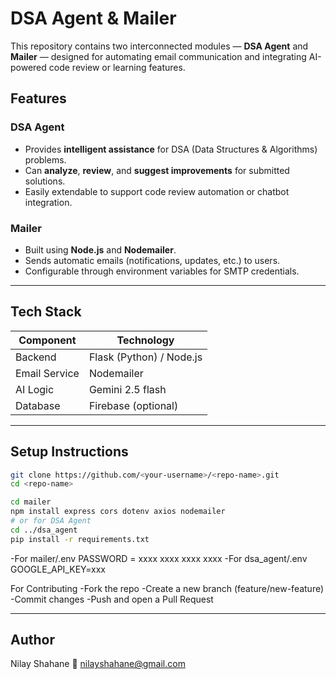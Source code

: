 #  DSA Agent & Mailer

This repository contains two interconnected modules — **DSA Agent** and **Mailer** — designed for automating email communication and integrating AI-powered code review or learning features.


##  Features

###  DSA Agent
- Provides **intelligent assistance** for DSA (Data Structures & Algorithms) problems.
- Can **analyze**, **review**, and **suggest improvements** for submitted solutions.
- Easily extendable to support code review automation or chatbot integration.

###  Mailer
- Built using **Node.js** and **Nodemailer**.
- Sends automatic emails (notifications, updates, etc.) to users.
- Configurable through environment variables for SMTP credentials.

---

##  Tech Stack

| Component | Technology |
|------------|-------------|
| Backend | Flask (Python) / Node.js |
| Email Service | Nodemailer |
| AI Logic |Gemini 2.5 flash|
| Database |Firebase (optional) |

---

## Setup Instructions


```bash
git clone https://github.com/<your-username>/<repo-name>.git
cd <repo-name>

cd mailer
npm install express cors dotenv axios nodemailer
# or for DSA Agent
cd ../dsa_agent
pip install -r requirements.txt
```

-For mailer/.env
  PASSWORD = xxxx xxxx xxxx xxxx
-For dsa_agent/.env
  GOOGLE_API_KEY=xxx


For Contributing
-Fork the repo
-Create a new branch (feature/new-feature)
-Commit changes
-Push and open a Pull Request

---
## Author

Nilay Shahane
📧 nilayshahane@gmail.com
